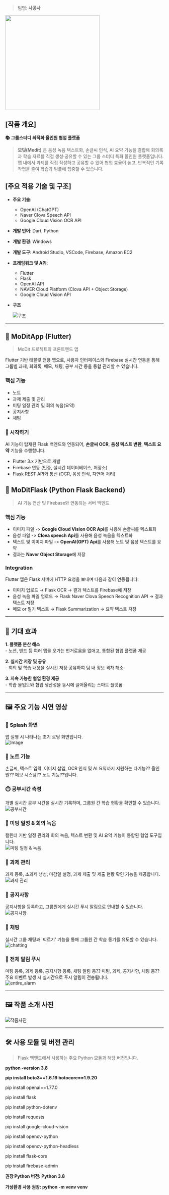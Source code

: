 > 팀명: **사공사**

<img src="https://github.com/user-attachments/assets/60a37c32-10dc-4c77-9921-d06dbd9d7623" width="300"/>


## [작품 개요]
**📚 그룹스터디 최적화 올인원 협업 플랫폼**

> **모딧(Modit)** 은 음성 녹음 텍스트화, 손글씨 인식, AI 요약 기능을 결합해 회의록과 학습 자료를 직접 생성·공유할 수 있는 그룹 스터디 특화 올인원 플랫폼입니다. 앱 내에서 과제를 직접 작성하고 공유할 수 있어 협업 효율이 높고, 반복적인 기록 작업을 줄여 학습과 팀플에 집중할 수 있습니다.


## [주요 적용 기술 및 구조]

- **주요 기술**:  
  - OpenAI (ChatGPT)  
  - Naver Clova Speech API  
  - Google Cloud Vision OCR API  

- **개발 언어**: Dart, Python  
- **개발 환경**: Windows  
- **개발 도구**: Android Studio, VSCode, Firebase, Amazon EC2  

- **프레임워크 및 API**:  
  - Flutter  
  - Flask  
  - OpenAI API  
  - NAVER Cloud Platform (Clova API + Object Storage)  
  - Google Cloud Vision API
 
- **구조**
  
  ![구조](https://github.com/user-attachments/assets/3929c0cb-469d-4392-84c5-197cd16cf5df)

---

## 📱 MoDitApp (Flutter)
> MoDit 프로젝트의 프론트엔드 앱

Flutter 기반 태블릿 전용 앱으로, 사용자 인터페이스와 Firebase 실시간 연동을 통해 그룹별 과제, 회의록, 메모, 채팅, 공부 시간 등을 통합 관리할 수 있습니다.

### 핵심 기능
- 노트
- 과제 제출 및 관리
- 미팅 일정 관리 및 회의 녹음(요약)
- 공지사항
- 채팅

### 🚀 시작하기
AI 기능이 탑재된 Flask 백엔드와 연동되어, **손글씨 OCR**, **음성 텍스트 변환**, **텍스트 요약** 기능을 수행합니다.

- Flutter 3.x 기반으로 개발  
- Firebase 연동 (인증, 실시간 데이터베이스, 저장소)  
- Flask REST API와 통신 (OCR, 음성 인식, 자연어 처리)


## 🧠 MoDitFlask (Python Flask Backend)
> AI 기능 연산 및 Firebase와 연동되는 서버 백엔드


### 핵심 기능
- 이미지 파일 -> **Google Cloud Vision OCR Api**를 사용해 손글씨를 텍스트화
- 음성 파일 -> **Clova speech Api**를 사용해 음성 녹음을 텍스트화
- 텍스트 및 이미지 파일 -> **OpenAI(GPT) Api**를 사용해 노트 및 음성 텍스트를 요약
- 결과는 **Naver Object Storage**에 저장
  
### Integration
Flutter 앱은 Flask 서버에 HTTP 요청을 보내며 다음과 같이 연동됩니다:

- 이미지 업로드 → Flask OCR → 결과 텍스트를 Firebase에 저장  
- 음성 녹음 파일 업로드 → Flask Naver Clova Speech Recognition API → 결과 텍스트 저장  
- 메모 or 필기 텍스트 → Flask Summarization → 요약 텍스트 저장

---
  ## 🎯 기대 효과
  **1. 플랫폼 분산 해소**  
        - 노션, 밴드 등 여러 앱을 오가는 번거로움을 없애고, 통합된 협업 플랫폼 제공  
  
  **2. 실시간 저장 및 공유**  
        - 회의 및 학습 내용을 실시간 저장·공유하여 팀 내 정보 격차 해소  
  
  **3. 지속 가능한 협업 환경 제공**  
        - 학습 몰입도와 협업 생산성을 동시에 끌어올리는 스마트 플랫폼  

---

## 🖼️ 주요 기능 시연 영상

### 🔹 Splash 화면  
앱 실행 시 나타나는 초기 로딩 화면입니다.  
![Image](https://github.com/user-attachments/assets/88875736-8297-438a-be6f-3779ade382d8)

### 📝 노트 기능  
손글씨, 텍스트 입력, 이미지 삽입, OCR 인식 및 AI 요약까지 지원하는 다기능?? 올인원?? 메모 시스템?? 노트 기능??입니다.  

### ⏱️ 공부시간 측정  
개별 실시간 공부 시간을 실시간 기록하며, 그룹원 간 학습 현황을 확인할 수 있습니다.  
![공부시간](assets/공부시간화면.gif)

### 📅 미팅 일정 & 회의 녹음  
캘린더 기반 일정 관리와 회의 녹음, 텍스트 변환 및 AI 요약 기능이 통합된 협업 도구입니다.  
![미팅 일정 & 녹음](assets/미팅일정&녹음.gif)

### 📂 과제 관리  
과제 등록, 소과제 생성, 마감일 설정, 과제 제출 및 제출 현황 확인 기능을 제공합니다.  
![과제 관리](assets/과제관리화면.gif)

### 📢 공지사항  
공지사항을 등록하고, 그룹원에게 실시간 푸시 알림으로 안내할 수 있습니다.  
![공지사항](assets/공지사항화면.gif)

### 💬 채팅  
실시간 그룹 채팅과 '찌르기' 기능을 통해 그룹원 간 학습 동기를 유도할 수 있습니다.
![chatting](https://github.com/user-attachments/assets/ab77caa6-0589-4ef5-a17f-3c07a9187dfe)


### 🔔 전체 알림 푸시  
미팅 등록, 과제 등록, 공지사항 등록, 채팅 알림 등?? 미팅, 과제, 공지사항, 채팅 등?? 주요 이벤트 발생 시 실시간으로 푸시 알림이 전송됩니다.  
![entire_alarm](https://github.com/user-attachments/assets/d6b1b1e3-e576-4314-b04f-8a171d5aa917)


---

## 🖼️ 작품 소개 사진

![작품사진](https://github.com/user-attachments/assets/493190c2-3a59-4bc4-a1fc-f24d8bb53bdc)

---
## 🛠 사용 모듈 및 버전 관리
>Flask 백엔드에서 사용하는 주요 Python 모듈과 해당 버전입니다.

**python  -version 3.8**

**pip install boto3==1.6.19 botocore==1.9.20**

pip install openai==1.77.0

pip install flask

pip install python-dotenv

pip install requests

pip install google-cloud-vision

pip install opencv-python

pip install opencv-python-headless

pip install flask-cors

pip install firebase-admin

**권장 Python 버전: Python 3.8**

**가상환경 사용 권장: python -m venv venv**


